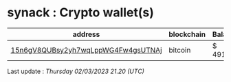 # synack : Crypto wallet(s)

| address | blockchain | Balance |
|---|---|---|
| [15n6gV8QUBsy2yh7wqLppWG4Fw4gsUTNAj](https://www.blockchain.com/explorer/addresses/btc/15n6gV8QUBsy2yh7wqLppWG4Fw4gsUTNAj) | bitcoin | $ 491052 |

Last update : _Thursday 02/03/2023 21.20 (UTC)_

